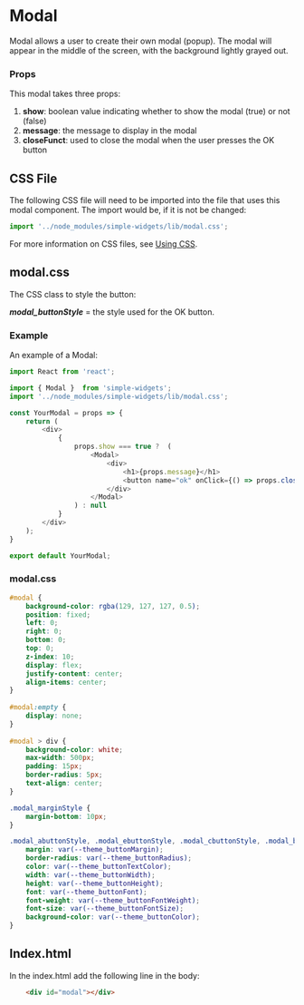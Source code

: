 # **Modal**

Modal allows a user to create their own modal (popup).  The modal will appear in the middle of the screen, with the background lightly grayed out.

### **Props**
This modal takes three props:

1.  **show**: boolean value indicating whether to show the modal (true) or not (false)
2.  **message**: the message to display in the modal
3.  **closeFunct**: used to close the modal when the user presses the OK button

## CSS File

The following CSS file will need to be imported into the file that uses this modal component.  The import would be, if it is not be changed:

```javascript
import '../node_modules/simple-widgets/lib/modal.css';
```

For more information on CSS files, see [Using CSS](./UsingCSS.md).


## modal.css

The CSS class to style the button:

***modal_buttonStyle*** = the style used for the OK button.


### **Example**
An example of a Modal:

```javascript
import React from 'react';

import { Modal }  from 'simple-widgets';
import '../node_modules/simple-widgets/lib/modal.css';

const YourModal = props => {
    return (
        <div>
            {
                props.show === true ?  (
                    <Modal>
                        <div>
                            <h1>{props.message}</h1>
                            <button name="ok" onClick={() => props.closeFunct(false)} className="modal_buttonStyle"} >OK</button>
                        </div>
                    </Modal>
                ) : null
            }
        </div>
    );
}

export default YourModal;
```

### **modal.css**

```css
#modal {
    background-color: rgba(129, 127, 127, 0.5);
    position: fixed;
    left: 0;
    right: 0;
    bottom: 0;
    top: 0;
    z-index: 10;
    display: flex;
    justify-content: center;
    align-items: center;
}
  
#modal:empty {
    display: none;
}
  
#modal > div {
    background-color: white;
    max-width: 500px;
    padding: 15px;
    border-radius: 5px;
    text-align: center;
}

.modal_marginStyle {
    margin-bottom: 10px;
}

.modal_abuttonStyle, .modal_ebuttonStyle, .modal_cbuttonStyle, .modal_buttonStyle {
    margin: var(--theme_buttonMargin);
    border-radius: var(--theme_buttonRadius);
    color: var(--theme_buttonTextColor);
    width: var(--theme_buttonWidth);
    height: var(--theme_buttonHeight);
    font: var(--theme_buttonFont);
    font-weight: var(--theme_buttonFontWeight);
    font-size: var(--theme_buttonFontSize);
    background-color: var(--theme_buttonColor);
}

```

## **Index.html**
In the index.html add the following line in the body:
```html
    <div id="modal"></div>
```